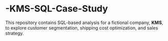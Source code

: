 # -KMS-SQL-Case-Study
This repository contains SQL-based analysis for a fictional company, **KMS**, to explore customer segmentation, shipping cost optimization, and sales strategy.

